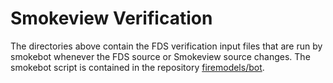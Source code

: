# Smokeview Verification

The directories above contain the FDS verification input files that are run by smokebot whenever the FDS source or Smokeview source changes.  The smokebot script is contained in the repository [firemodels/bot](https://github.com/firemodels/bot). 
